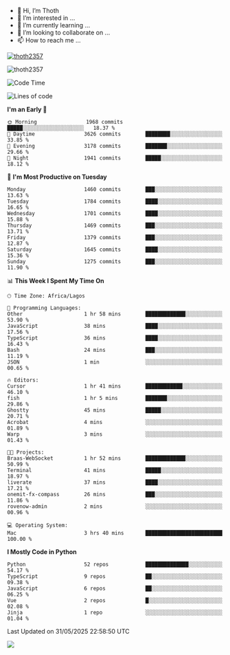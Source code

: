 <!---
thoth2357/thoth2357 is a ✨ special ✨ repository because its `README.md` (this file) appears on your GitHub profile.
You can click the Preview link to take a look at your changes.
--->

- 👋 Hi, I’m Thoth
- 👀 I’m interested in ...
- 🌱 I’m currently learning ...
- 💞️ I’m looking to collaborate on ...
- 📫 How to reach me ...


<p align="left"> <a href="https://github.com/ryo-ma/github-profile-trophy"><img src="https://github-profile-trophy.vercel.app/?username=thoth2357&theme=gruvbox&no-bg=true&no-frame=false&title=MultiLanguage,Commits,Repositories,Stars,Followers,PullRequest,Reviews,Issues" alt="thoth2357" /></a> </p>

<p align="left"> <img src="https://komarev.com/ghpvc/?username=thoth2357&label=Profile%20views&color=0e75b6&style=flat" alt="thoth2357" /> </p>

<!--START_SECTION:waka-->
![Code Time](http://img.shields.io/badge/Code%20Time-3%2C433%20hrs%2033%20mins-blue)

![Lines of code](https://img.shields.io/badge/From%20Hello%20World%20I%27ve%20Written-31.2%20million%20lines%20of%20code-blue)

**I'm an Early 🐤** 

```text
🌞 Morning                1968 commits        █████░░░░░░░░░░░░░░░░░░░░   18.37 % 
🌆 Daytime                3626 commits        ████████░░░░░░░░░░░░░░░░░   33.85 % 
🌃 Evening                3178 commits        ███████░░░░░░░░░░░░░░░░░░   29.66 % 
🌙 Night                  1941 commits        █████░░░░░░░░░░░░░░░░░░░░   18.12 % 
```
📅 **I'm Most Productive on Tuesday** 

```text
Monday                   1460 commits        ███░░░░░░░░░░░░░░░░░░░░░░   13.63 % 
Tuesday                  1784 commits        ████░░░░░░░░░░░░░░░░░░░░░   16.65 % 
Wednesday                1701 commits        ████░░░░░░░░░░░░░░░░░░░░░   15.88 % 
Thursday                 1469 commits        ███░░░░░░░░░░░░░░░░░░░░░░   13.71 % 
Friday                   1379 commits        ███░░░░░░░░░░░░░░░░░░░░░░   12.87 % 
Saturday                 1645 commits        ████░░░░░░░░░░░░░░░░░░░░░   15.36 % 
Sunday                   1275 commits        ███░░░░░░░░░░░░░░░░░░░░░░   11.90 % 
```


📊 **This Week I Spent My Time On** 

```text
🕑︎ Time Zone: Africa/Lagos

💬 Programming Languages: 
Other                    1 hr 58 mins        █████████████░░░░░░░░░░░░   53.90 % 
JavaScript               38 mins             ████░░░░░░░░░░░░░░░░░░░░░   17.56 % 
TypeScript               36 mins             ████░░░░░░░░░░░░░░░░░░░░░   16.43 % 
Bash                     24 mins             ███░░░░░░░░░░░░░░░░░░░░░░   11.19 % 
JSON                     1 min               ░░░░░░░░░░░░░░░░░░░░░░░░░   00.65 % 

🔥 Editors: 
Cursor                   1 hr 41 mins        ████████████░░░░░░░░░░░░░   46.10 % 
fish                     1 hr 5 mins         ███████░░░░░░░░░░░░░░░░░░   29.86 % 
Ghostty                  45 mins             █████░░░░░░░░░░░░░░░░░░░░   20.71 % 
Acrobat                  4 mins              ░░░░░░░░░░░░░░░░░░░░░░░░░   01.89 % 
Warp                     3 mins              ░░░░░░░░░░░░░░░░░░░░░░░░░   01.43 % 

🐱‍💻 Projects: 
Braas-WebSocket          1 hr 52 mins        █████████████░░░░░░░░░░░░   50.99 % 
Terminal                 41 mins             █████░░░░░░░░░░░░░░░░░░░░   18.97 % 
liverate                 37 mins             ████░░░░░░░░░░░░░░░░░░░░░   17.21 % 
onemit-fx-compass        26 mins             ███░░░░░░░░░░░░░░░░░░░░░░   11.86 % 
rovenow-admin            2 mins              ░░░░░░░░░░░░░░░░░░░░░░░░░   00.96 % 

💻 Operating System: 
Mac                      3 hrs 40 mins       █████████████████████████   100.00 % 
```

**I Mostly Code in Python** 

```text
Python                   52 repos            ██████████████░░░░░░░░░░░   54.17 % 
TypeScript               9 repos             ██░░░░░░░░░░░░░░░░░░░░░░░   09.38 % 
JavaScript               6 repos             ██░░░░░░░░░░░░░░░░░░░░░░░   06.25 % 
Vue                      2 repos             █░░░░░░░░░░░░░░░░░░░░░░░░   02.08 % 
Jinja                    1 repo              ░░░░░░░░░░░░░░░░░░░░░░░░░   01.04 % 
```




 Last Updated on 31/05/2025 22:58:50 UTC
<!--END_SECTION:waka-->
<!--![](http://github-profile-summary-cards.vercel.app/api/cards/profile-details?username=thoth2357&theme=2077)

![](http://github-profile-summary-cards.vercel.app/api/cards/stats?username=thoth2357&theme=2077)![](http://github-profile-summary-cards.vercel.app/api/cards/productive-time?username=thoth2357&theme=2077&utcOffset=8) -->
<img src="https://t.bkit.co/w_6789c39040b80.gif" />
